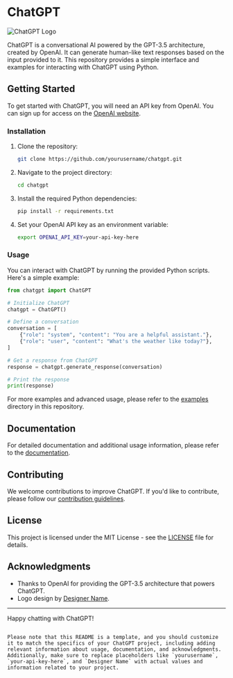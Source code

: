 # ChatGPT

![ChatGPT Logo](chatgpt-logo.png)

ChatGPT is a conversational AI powered by the GPT-3.5 architecture, created by OpenAI. It can generate human-like text responses based on the input provided to it. This repository provides a simple interface and examples for interacting with ChatGPT using Python.

## Getting Started

To get started with ChatGPT, you will need an API key from OpenAI. You can sign up for access on the [OpenAI website](https://openai.com).

### Installation

1. Clone the repository:

   ```bash
   git clone https://github.com/yourusername/chatgpt.git
   ```

2. Navigate to the project directory:

   ```bash
   cd chatgpt
   ```

3. Install the required Python dependencies:

   ```bash
   pip install -r requirements.txt
   ```

4. Set your OpenAI API key as an environment variable:

   ```bash
   export OPENAI_API_KEY=your-api-key-here
   ```

### Usage

You can interact with ChatGPT by running the provided Python scripts. Here's a simple example:

```python
from chatgpt import ChatGPT

# Initialize ChatGPT
chatgpt = ChatGPT()

# Define a conversation
conversation = [
    {"role": "system", "content": "You are a helpful assistant."},
    {"role": "user", "content": "What's the weather like today?"},
]

# Get a response from ChatGPT
response = chatgpt.generate_response(conversation)

# Print the response
print(response)
```

For more examples and advanced usage, please refer to the [examples](examples/) directory in this repository.

## Documentation

For detailed documentation and additional usage information, please refer to the [documentation](docs/).

## Contributing

We welcome contributions to improve ChatGPT. If you'd like to contribute, please follow our [contribution guidelines](CONTRIBUTING.md).

## License

This project is licensed under the MIT License - see the [LICENSE](LICENSE) file for details.

## Acknowledgments

- Thanks to OpenAI for providing the GPT-3.5 architecture that powers ChatGPT.
- Logo design by [Designer Name](https://example.com/designer).

---

Happy chatting with ChatGPT!
```

Please note that this README is a template, and you should customize it to match the specifics of your ChatGPT project, including adding relevant information about usage, documentation, and acknowledgments. Additionally, make sure to replace placeholders like `yourusername`, `your-api-key-here`, and `Designer Name` with actual values and information related to your project. 
